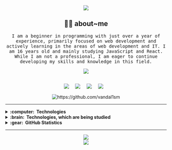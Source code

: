 <div align="center">
<img src="https://raw.githubusercontent.com/vandal1sm/vandal1sm/main/img/header.png"/>
</div>


<h2 align="center"> 👨‍💻 about~me</h2>
<p align="center">
  <samp>I am a beginner in programming with just over a year of experience, primarily focused on web development and actively learning in the areas of web development and IT. I am 16 years old and mainly studying JavaScript and React. While I am not a professional, I am eager to continue developing my skills and knowledge in this field.
  </samp>
</p>

<div align="center">
<img src="https://www.codewars.com/users/vndlsm/badges/small"/>
</div>


<br>

<p align="center">
  <a href="mailto:vndljs@gmail.com"><img src="https://img.shields.io/badge/gmail-%23D14836.svg?&style=for-the-badge&logo=gmail&logoColor=white" /></a>&nbsp;&nbsp;&nbsp;&nbsp;
  <a href="https://vk.com/vnd1sm"><img src="https://img.shields.io/badge/VKontakte-blue?style=for-the-badge&logo=VK&logoColor=white"/></a>&nbsp;&nbsp;&nbsp;&nbsp;
  <a href="https://t.me/twilighted"><img src="https://img.shields.io/badge/Telegram-blue?style=for-the-badge&logo=Telegram&logoColor=white"/></a>&nbsp;&nbsp;&nbsp;&nbsp;
  <a href="https://dev.to/vandal1sm"><img src="https://img.shields.io/badge/Dev.to-black?style=for-the-badge&logo=dev.to&logoColor=white"/></a>&nbsp;&nbsp;&nbsp;&nbsp;
</p>

<p align="center">
  <img src="https://komarev.com/ghpvc/?username=vandal1sm" alt="https://github.com/vandal1sm" />
</p>



<hr/>


<details>
  <summary><b>:computer: &nbsp;Technologies</b></summary>
  <br/>
  
  
![HTML5](https://img.shields.io/badge/HTML5-E34F26.svg?&style=flat&logo=java&logoColor=white)&nbsp;
![CSS](https://img.shields.io/badge/CSS3-1572B6.svg?&style=flat&logo=java&logoColor=white)&nbsp;
![Sass](https://img.shields.io/badge/Sass-CC6699.svg?&style=flat&logo=java&logoColor=white)&nbsp;
![Tailwind](https://img.shields.io/badge/Tailwind-CSS-06B6D4.svg?&style=flat&logo=java&logoColor=white)&nbsp;
![Node.js](https://img.shields.io/badge/Node.js-339933.svg?&style=flat&logo=java&logoColor=white)&nbsp;
![Express](https://img.shields.io/badge/Express-000000.svg?&style=flat&logo=java&logoColor=white)&nbsp;\
![React](https://img.shields.io/badge/React-61DAFB.svg?&style=flat&logo=java&logoColor=white)&nbsp;
![JavaScript](https://img.shields.io/badge/JavaScript-F7DF1E.svg?&style=flat&logo=java&logoColor=white)&nbsp;
![TypeScript](https://img.shields.io/badge/TypeScript-3178C6.svg?&style=flat&logo=java&logoColor=white)&nbsp;
![Git](https://img.shields.io/badge/GIT-%23F05033.svg?&style=flat&logo=git&logoColor=white)&nbsp;
![GitHub](https://img.shields.io/badge/GITHUB-%23121011.svg?&style=flat&logo=github&logoColor=white)&nbsp;\
![Docker](https://img.shields.io/badge/DOCKER-2496ED.svg?&style=flat&logo=docker&logoColor=white)&nbsp;
![LINUX](https://img.shields.io/badge/LINUX-FCC624?style=flat-square&logo=linux&logoColor=black)
![VSCode](https://img.shields.io/badge/VSCODE-007ACC.svg?&style=flat&logo=visual-studio-code)&nbsp;
![Redis](https://img.shields.io/badge/REDIS-DC382D.svg?&style=flat&logo=redis&logoColor=white)&nbsp;
![JQuery](https://img.shields.io/badge/JQUERY-0769AD.svg?&style=flat&logo=jquery&logoColor=white)&nbsp;

</details>


<details>
  <summary><b>:brain: &nbsp;Technologies, which are being studied</b></summary>
  <br/>
  
  
![Axios](https://img.shields.io/badge/Axios-5A29E4.svg?&style=flat&logo=kotlin&logoColor=white)&nbsp;
![Redux](https://img.shields.io/badge/Redux-764ABC.svg?&style=flat&logo=kotlin&logoColor=white)&nbsp;
![MUI](https://img.shields.io/badge/MUI-007FFF.svg?&style=flat&logo=kotlin&logoColor=white)&nbsp;
![NestJS](https://img.shields.io/badge/NestJS-E0234E.svg?&style=flat&logo=kotlin&logoColor=white)&nbsp;
![MySQL](https://img.shields.io/badge/MySQL-4479A1.svg?&style=flat&logo=kotlin&logoColor=white)&nbsp;\
![JSON](https://img.shields.io/badge/JSON-000000.svg?&style=flat&logo=kotlin&logoColor=white)&nbsp;
![PWA](https://img.shields.io/badge/PWA-5A0FC8.svg?&style=flat&logo=kotlin&logoColor=white)&nbsp;
![Angular](https://img.shields.io/badge/Angular-DD0031.svg?&style=flat&logo=kotlin&logoColor=white)&nbsp;
![Vue.js](https://img.shields.io/badge/Vue.js-4FC08D.svg?&style=flat&logo=kotlin&logoColor=white)&nbsp;
  
  
</details>
<details>
  <summary><b>:gear: &nbsp;GitHub Statistics</b></summary>
  <br/>
    <p align="center">
        <img height="140px" src="https://github-readme-streak-stats.herokuapp.com/?user=vandal1sm&hide_border=true&theme=nightowl" />
    </p>
    <p align="center">
        <img height="140px" src="https://github-readme-stats.vercel.app/api?username=vandal1sm&hide_title=true&hide_border=true&show_icons=true&include_all_commits=true&count_private=true&line_height=21&theme=nightowl" />
    </p>
</details>

<hr>

<div align="center">
<img src="https://img.shields.io/badge/LeetCode-FFA116.svg?&style=flat&logo=LeetCode&logoColor=white"/>
</div>
<div align="center">
<img src="https://leetcode-stats-six.vercel.app/api?username=vandal1sm&theme=dark"/>
</div>

